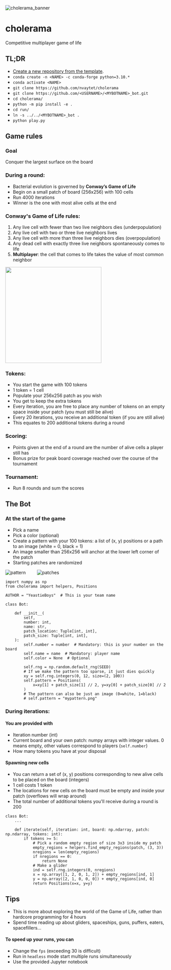 ![cholerama_banner](https://github.com/nvaytet/cholerama/assets/39047984/4c57c612-069b-4ebc-9a20-c23e568cd007)

# cholerama

Competitive multiplayer game of life

## TL;DR

- [Create a new repository from the template](https://github.com/new?template_name=germ_bot&template_owner=nvaytet).
- `conda create -n <NAME> -c conda-forge python=3.10.*`
- `conda activate <NAME>`
- `git clone https://github.com/nvaytet/cholerama`
- `git clone https://github.com/<USERNAME>/<MYBOTNAME>_bot.git`
- `cd cholerama/`
- `python -m pip install -e .`
- `cd run/`
- `ln -s ../../<MYBOTNAME>_bot .`
- `python play.py`

## Game rules

### Goal

Conquer the largest surface on the board

### During a round:

- Bacterial evolution is governed by **Conway’s Game of Life**
- Begin on a small patch of board (256x256) with 100 cells
- Run 4000 iterations
- Winner is the one with most alive cells at the end

### Conway's Game of Life rules:

1. Any live cell with fewer than two live neighbors dies (underpopulation)
1. Any live cell with two or three live neighbors lives
1. Any live cell with more than three live neighbors dies (overpopulation)
1. Any dead cell with exactly three live neighbors spontaneously comes to life
1. **Multiplayer**: the cell that comes to life takes the value of most common neighbor

<img src="https://lh3.googleusercontent.com/C6HkzTZOrAtlLPkY6tHcUQMX1BoahTG_Gt4ueO_G0dV-J6dqSbT7ElD6Ddg_vg2cNI1D9cIBQMUNaPWIkPrqGVpbE9RY_9Q3Fn0k" width="300" />

### Tokens:

- You start the game with 100 tokens
- 1 token = 1 cell
- Populate your 256x256 patch as you wish
- You get to keep the extra tokens
- Every iteration, you are free to place any number of tokens on an empty space inside your patch (you must still be alive)
- Every 20 iterations, you receive an additional token (if you are still alive)
- This equates to 200 additional tokens during a round

### Scoring:

- Points given at the end of a round are the number of alive cells a player still has
- Bonus prize for peak board coverage reached over the course of the tournament

### Tournament:

- Run 8 rounds and sum the scores

## The Bot

### At the start of the game

- Pick a name
- Pick a color (optional)
- Create a pattern with your 100 tokens: a list of (x, y) positions or a path to an image (white = 0, black = 1)
- An image smaller than 256x256 will anchor at the lower left corner of the patch
- Starting patches are randomized

![pattern](https://github.com/nvaytet/cholerama/assets/39047984/fd1e25f5-2ecb-4882-9236-455a1f4b73af) &nbsp;&nbsp;&nbsp;&nbsp;&nbsp;&nbsp;&nbsp; ![patches](https://github.com/nvaytet/cholerama/assets/39047984/76f760f7-704e-4c4a-8e04-a61cc6c1a6c6)

```Py
import numpy as np
from cholerama import helpers, Positions

AUTHOR = "YeastieBoys"  # This is your team name

class Bot:

    def __init__(
        self,
        number: int,
        name: str,
        patch_location: Tuple[int, int],
        patch_size: Tuple[int, int],
    ):
        self.number = number  # Mandatory: this is your number on the board
        self.name = name  # Mandatory: player name
        self.color = None  # Optional

        self.rng = np.random.default_rng(SEED)
        # If we make the pattern too sparse, it just dies quickly
        xy = self.rng.integers(0, 12, size=(2, 100))
        self.pattern = Positions(
            x=xy[1] + patch_size[1] // 2, y=xy[0] + patch_size[0] // 2
        )
        # The pattern can also be just an image (0=white, 1=black)
        # self.pattern = "mypattern.png"
```

### During iterations:

#### You are provided with

- Iteration number (int)
- Current board and your own patch: numpy arrays with integer values. 0 means empty, other values correspond to players (`self.number`)
- How many tokens you have at your disposal

#### Spawning new cells

- You can return a set of (x, y) positions corresponding to new alive cells to be placed on the board (integers)
- 1 cell costs 1 token
- The locations for new cells on the board must be empty and inside your patch (overflows will wrap around)
- The total number of additional tokens you'll receive during a round is 200

```Py
class Bot:
    ...

    def iterate(self, iteration: int, board: np.ndarray, patch: np.ndarray, tokens: int):
        if tokens >= 5:
            # Pick a random empty region of size 3x3 inside my patch
            empty_regions = helpers.find_empty_regions(patch, (3, 3))
            nregions = len(empty_regions)
            if nregions == 0:
                return None
            # Make a glider
            ind = self.rng.integers(0, nregions)
            x = np.array([1, 2, 0, 1, 2]) + empty_regions[ind, 1]
            y = np.array([2, 1, 0, 0, 0]) + empty_regions[ind, 0]
            return Positions(x=x, y=y)
```

## Tips

- This is more about exploring the world of the Game of Life, rather than hardcore programming for 4 hours
- Spend time reading up about gliders, spaceships, guns, puffers, eaters, spacefillers...

#### To speed up your runs, you can

- Change the `fps` (exceeding 30 is difficult)
- Run in `headless` mode start multiple runs simultaneously
- Use the provided Jupyter notebook

